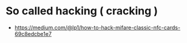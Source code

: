 # So called hacking ( cracking )
- https://medium.com/@lp1/how-to-hack-mifare-classic-nfc-cards-69c8edcbe1e7
